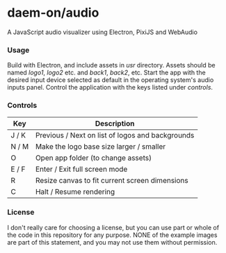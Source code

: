 # daem-on/audio
A JavaScript audio visualizer using Electron, PixiJS and WebAudio
### Usage
Build with Electron, and include assets in *usr* directory. Assets should be named *logo1*, *logo2* etc. and *back1*, *back2*, etc. Start the app with the desired input device selected as default in the operating system's audio inputs panel. Control the application with the keys listed under *controls*.
### Controls
| Key | Description |
| ---- | ---- |
| J / K | Previous / Next on list of logos and backgrounds |
| N / M | Make the logo base size larger / smaller |
| O | Open app folder (to change assets) |
| E / F | Enter / Exit full screen mode |
| R | Resize canvas to fit current screen dimensions |
| C | Halt / Resume rendering |
### License
I don't really care for choosing a license, but you can use part or whole of the code in this repository for any purpose. NONE of the example images are part of this statement, and you may not use them without permission.